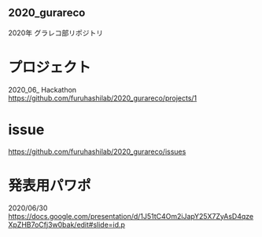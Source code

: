 ## 2020_gurareco
2020年 グラレコ部リポジトリ
# プロジェクト  
2020_06_ Hackathon   
https://github.com/furuhashilab/2020_gurareco/projects/1   
# issue  
https://github.com/furuhashilab/2020_gurareco/issues
# 発表用パワポ   
2020/06/30   
https://docs.google.com/presentation/d/1J51tC4Om2iJapY25X7ZyAsD4qzeXpZHB7oCfj3w0bak/edit#slide=id.p



